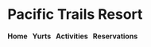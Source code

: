 <h1>Pacific Trails Resort</h1>

<nav>
<b>Home &nbsp; Yurts &nbsp; Activities &nbsp; Reservations &nbsp; </b>
<nav>
  
<body>
  
</body>
